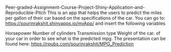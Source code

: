 Peer-graded-Assignment-Course-Project-Shiny-Application-and-Reproducible-Pitch
This is an app that helps the users to predict the miles per gallon of their car based on the specifications of the car. You can go to: https://sourinrakshit.shinyapps.io/myApp/ and insert the following variables

Horsepower
Number of cylinders
Transmission type
Weight of the car.
of your car in order to see what is the predicted mpg. The presentation can be found here: https://rpubs.com/sourinrakshit/MPG_Prediction
